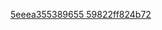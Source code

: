 [5eeea355389655 59822ff824b72](https://user-images.githubusercontent.com/109871308/188274317-30e23c1d-7521-41d4-a4f4-a5bc9d184433.gif)

